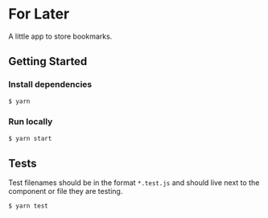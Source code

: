 # For Later

A little app to store bookmarks.

## Getting Started

### Install dependencies

```bash
$ yarn
```

### Run locally

```bash
$ yarn start
```

## Tests

Test filenames should be in the format `*.test.js` and should live next to the component or file they are testing.

```bash
$ yarn test
```